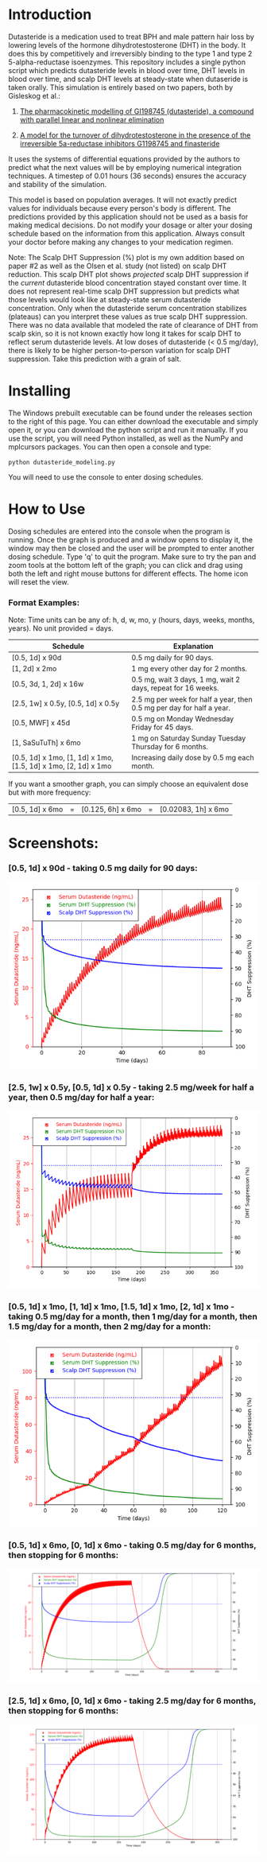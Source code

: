 # Introduction

Dutasteride is a medication used to treat BPH and male pattern hair loss by lowering levels of the hormone dihydrotestosterone (DHT) in the body. It does this by competitively and irreversibly binding to the type 1 and type 2 5-alpha-reductase isoenzymes. This repository includes a single python script which predicts dutasteride levels in blood over time, DHT levels in blood over time, and scalp DHT levels at steady-state when dutaseride is taken orally. This simulation is entirely based on two papers, both by Gisleskog et al.:

1) [The pharmacokinetic modelling of GI198745 (dutasteride),
a compound with parallel linear and nonlinear elimination](https://bpspubs.onlinelibrary.wiley.com/doi/epdf/10.1046/j.1365-2125.1999.00843.x)

2) [A model for the turnover of dihydrotestosterone in the presence of the irreversible 5a-reductase inhibitors G1198745 and finasteride](https://sci-hub.st/10.1016/s0009-9236(98)90054-6)

It uses the systems of differential equations provided by the authors to predict what the next values will be by employing numerical integration techniques. A timestep of 0.01 hours (36 seconds) ensures the accuracy and stability of the simulation.

This model is based on population averages. It will not exactly predict values for individuals because every person's body is different. The predictions provided by this application should not be used as a basis for making medical decisions. Do not modify your dosage or alter your dosing schedule based on the information from this application. Always consult your doctor before making any changes to your medication regimen.

Note: The Scalp DHT Suppression (%) plot is my own addition based on paper #2 as well as the Olsen et al. study (not listed) on scalp DHT reduction. This scalp DHT plot shows *projected* scalp DHT suppression if the *current* dutasteride blood concentration stayed constant over time. It does not represent real-time scalp DHT suppression but predicts what those levels would look like at steady-state serum dutasteride concentration. Only when the dutasteride serum concentration stabilizes (plateaus) can you interpret these values as true scalp DHT suppression. There was no data available that modeled the rate of clearance of DHT from scalp skin, so it is not known exactly how long it takes for scalp DHT to reflect serum dutasteride levels. At low doses of dutasteride (< 0.5 mg/day), there is likely to be higher person-to-person variation for scalp DHT suppression. Take this prediction with a grain of salt.

# Installing

The Windows prebuilt executable can be found under the releases section to the right of this page. You can either download the executable and simply open it, or you can download the python script and run it manually. If you use the script, you will need Python installed, as well as the NumPy and mplcursors packages. You can then open a console and type:

```
python dutasteride_modeling.py
```

You will need to use the console to enter dosing schedules.

# How to Use

Dosing schedules are entered into the console when the program is running. Once the graph is produced and a window opens to display it, the window may then be closed and the user will be prompted to enter another dosing schedule. Type 'q' to quit the program. Make sure to try the pan and zoom tools at the bottom left of the graph; you can click and drag using both the left and right mouse buttons for different effects. The home icon will reset the view.

### Format Examples:

Note: Time units can be any of: h, d, w, mo, y (hours, days, weeks, months, years). No unit provided = days.

| Schedule        | Explanation           |
| ------------- | ------------- |
| [0.5, 1d] x 90d      | 0.5 mg daily for 90 days. |
| [1, 2d] x 2mo    | 1 mg every other day for 2 months.      |
| [0.5, 3d, 1, 2d] x 16w | 0.5 mg, wait 3 days, 1 mg, wait 2 days, repeat for 16 weeks.      |
| [2.5, 1w] x 0.5y, [0.5, 1d] x 0.5y |2.5 mg per week for half a year, then 0.5 mg per day for half a year. |
| [0.5, MWF] x 45d | 0.5 mg on Monday Wednesday Friday for 45 days. |
| [1, SaSuTuTh] x 6mo | 1 mg on Saturday Sunday Tuesday Thursday for 6 months.|
| [0.5, 1d] x 1mo, [1, 1d] x 1mo, [1.5, 1d] x 1mo, [2, 1d] x 1mo | Increasing daily dose by 0.5 mg each month. |

If you want a smoother graph, you can simply choose an equivalent dose but with more frequency:

|                 |   |                      |  |                      |
| --------------- | - | -------------------- |- | -------------------- |
| [0.5, 1d] x 6mo | = | [0.125, 6h] x 6mo |  = | [0.02083, 1h] x 6mo |

# Screenshots:

### [0.5, 1d] x 90d - taking 0.5 mg daily for 90 days:
![screenshot 1](https://github.com/FuzzyCat444/Dutasteride-Pharmacokinetics-Pharmacodynamics/blob/main/screenshots/%5B0.5,%201d%5D%20x%2090d.png?raw=true)

### [2.5, 1w] x 0.5y, [0.5, 1d] x 0.5y - taking 2.5 mg/week for half a year, then 0.5 mg/day for half a year:
![screenshot 2](https://github.com/FuzzyCat444/Dutasteride-Pharmacokinetics-Pharmacodynamics/blob/main/screenshots/%5B2.5,%201w%5D%20x%200.5y,%20%5B0.5,%201d%5D%20x%200.5y.png?raw=true)

### [0.5, 1d] x 1mo, [1, 1d] x 1mo, [1.5, 1d] x 1mo, [2, 1d] x 1mo - taking 0.5 mg/day for a month, then 1 mg/day for a month, then 1.5 mg/day for a month, then 2 mg/day for a month:
![screenshot 3](https://github.com/FuzzyCat444/Dutasteride-Pharmacokinetics-Pharmacodynamics/blob/main/screenshots/%5B0.5,%201d%5D%20x%201mo,%20%5B1,%201d%5D%20x%201mo,%20%5B1.5,%201d%5D%20x%201mo,%20%5B2,%201d%5D%20x%201mo.png?raw=true)

### [0.5, 1d] x 6mo, [0, 1d] x 6mo - taking 0.5 mg/day for 6 months, then stopping for 6 months:
![screenshot 4](https://github.com/FuzzyCat444/Dutasteride-Pharmacokinetics-Pharmacodynamics/blob/main/screenshots/%5B0.5,%201d%5D%20x%206mo,%20%5B0,%201d%5D%20x%206mo.png?raw=true)

### [2.5, 1d] x 6mo, [0, 1d] x 6mo - taking 2.5 mg/day for 6 months, then stopping for 6 months:
![screenshot 5](https://github.com/FuzzyCat444/Dutasteride-Pharmacokinetics-Pharmacodynamics/blob/main/screenshots/%5B2.5,%201d%5D%20x%206mo,%20%5B0,%201d%5D%20x%206mo.png?raw=true)
